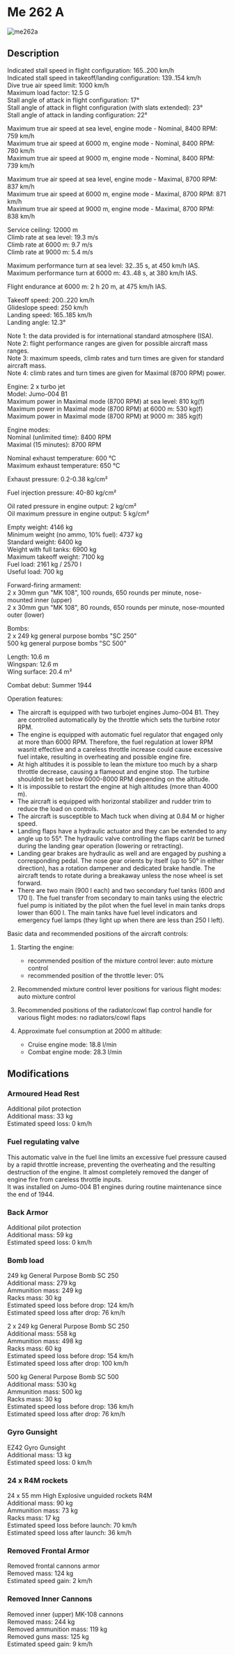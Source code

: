 # Me 262 A  
  
![me262a](../images/me262a.png)  
  
## Description  
  
Indicated stall speed in flight configuration: 165..200 km/h  
Indicated stall speed in takeoff/landing configuration: 139..154 km/h  
Dive true air speed limit: 1000 km/h  
Maximum load factor: 12.5 G  
Stall angle of attack in flight configuration: 17°  
Stall angle of attack in flight configuration (with slats extended): 23°  
Stall angle of attack in landing configuration: 22°  
  
Maximum true air speed at sea level, engine mode - Nominal, 8400 RPM: 759 km/h  
Maximum true air speed at 6000 m, engine mode - Nominal, 8400 RPM: 780 km/h  
Maximum true air speed at 9000 m, engine mode - Nominal, 8400 RPM: 739 km/h  
  
Maximum true air speed at sea level, engine mode - Maximal, 8700 RPM: 837 km/h  
Maximum true air speed at 6000 m, engine mode - Maximal, 8700 RPM: 871 km/h  
Maximum true air speed at 9000 m, engine mode - Maximal, 8700 RPM: 838 km/h  
  
Service ceiling: 12000 m  
Climb rate at sea level: 19.3 m/s  
Climb rate at 6000 m: 9.7 m/s  
Climb rate at 9000 m: 5.4 m/s  
  
Maximum performance turn at sea level: 32..35 s, at 450 km/h IAS.  
Maximum performance turn at 6000 m: 43..48 s, at 380 km/h IAS.  
  
Flight endurance at 6000 m: 2 h 20 m, at 475 km/h IAS.  
  
Takeoff speed: 200..220 km/h  
Glideslope speed: 250 km/h  
Landing speed: 165..185 km/h  
Landing angle: 12.3°  
  
Note 1: the data provided is for international standard atmosphere (ISA).  
Note 2: flight performance ranges are given for possible aircraft mass ranges.  
Note 3: maximum speeds, climb rates and turn times are given for standard aircraft mass.  
Note 4: climb rates and turn times are given for Maximal (8700 RPM) power.  
  
Engine: 2 x turbo jet  
Model: Jumo-004 B1  
Maximum power in Maximal mode (8700 RPM) at sea level: 810 kg(f)  
Maximum power in Maximal mode (8700 RPM) at 6000 m: 530 kg(f)  
Maximum power in Maximal mode (8700 RPM) at 9000 m: 385 kg(f)  
  
Engine modes:  
Nominal (unlimited time): 8400 RPM  
Maximal (15 minutes): 8700 RPM  
  
Nominal exhaust temperature: 600 °C  
Maximum exhaust temperature: 650 °C  
  
Exhaust pressure: 0.2-0.38 kg/cm²  
  
Fuel injection pressure: 40-80 kg/cm²  
  
Oil rated pressure in engine output: 2 kg/cm²  
Oil maximum pressure in engine output: 5 kg/cm²  
  
Empty weight: 4146 kg  
Minimum weight (no ammo, 10% fuel): 4737 kg  
Standard weight: 6400 kg  
Weight with full tanks: 6900 kg  
Maximum takeoff weight: 7100 kg  
Fuel load: 2161 kg / 2570 l  
Useful load: 700 kg  
  
Forward-firing armament:  
2 x 30mm gun "MK 108", 100 rounds, 650 rounds per minute, nose-mounted inner (upper)  
2 x 30mm gun "MK 108", 80 rounds, 650 rounds per minute, nose-mounted outer (lower)  
  
Bombs:  
2 x 249 kg general purpose bombs "SC 250"  
500 kg general purpose bombs "SC 500"  
  
Length: 10.6 m  
Wingspan: 12.6 m  
Wing surface: 20.4 m²  
  
Combat debut: Summer 1944  
  
Operation features:  
- The aircraft is equipped with two turbojet engines Jumo-004 B1. They are controlled automatically by the throttle which sets the turbine rotor RPM.  
- The engine is equipped with automatic fuel regulator that engaged only at more than 6000 RPM. Therefore, the fuel regulation at lower RPM wasn\t effective and a careless throttle increase could cause excessive fuel intake, resulting in overheating and possible engine fire.  
- At high altitudes it is possible to lean the mixture too much by a sharp throttle decrease, causing a flameout and engine stop. The turbine shouldn\t be set below 6000-8000 RPM depending on the altitude.  
- It is impossible to restart the engine at high altitudes (more than 4000 m).  
- The aircraft is equipped with horizontal stabilizer and rudder trim to reduce the load on controls.  
- The aircraft is susceptible to Mach tuck when diving at 0.84 M or higher speed.   
- Landing flaps have a hydraulic actuator and they can be extended to any angle up to 55°. The hydraulic valve controlling the flaps can\t be turned during the landing gear operation (lowering or retracting).  
- Landing gear brakes are hydraulic as well and are engaged by pushing a corresponding pedal. The nose gear orients by itself (up to 50° in either direction), has a rotation dampener and dedicated brake handle. The aircraft tends to rotate during a breakaway unless the nose wheel is set forward.  
- There are two main (900 l each) and two secondary fuel tanks (600 and 170 l). The fuel transfer from secondary to main tanks using the electric fuel pump is initiated by the pilot when the fuel level in main tanks drops lower than 600 l. The main tanks have fuel level indicators and emergency fuel lamps (they light up when there are less than 250 l left).  
  
Basic data and recommended positions of the aircraft controls:  
1. Starting the engine:  
	- recommended position of the mixture control lever: auto mixture control  
	- recommended position of the throttle lever: 0%  
  
2. Recommended mixture control lever positions for various flight modes: auto mixture control  
  
3. Recommended positions of the radiator/cowl flap control handle for various flight modes:  no radiators/cowl flaps  
  
4. Approximate fuel consumption at 2000 m altitude:  
	- Cruise engine mode: 18.8 l/min  
	- Combat engine mode: 28.3 l/min  
  
## Modifications  
  
  
### Armoured Head Rest  
  
Additional pilot protection  
Additional mass: 33 kg  
Estimated speed loss: 0 km/h  
  
### Fuel regulating valve  
  
This automatic valve in the fuel line limits an excessive fuel pressure caused by a rapid throttle increase, preventing the overheating and the resulting destruction of the engine. It almost completely removed the danger of engine fire from careless throttle inputs.  
It was installed on Jumo-004 B1 engines during routine maintenance since the end of 1944.  
  
### Back Armor  
  
Additional pilot protection  
Additional mass: 59 kg  
Estimated speed loss: 0 km/h  
  
### Bomb load  
  
249 kg General Purpose Bomb SC 250  
Additional mass: 279 kg  
Ammunition mass: 249 kg  
Racks mass: 30 kg  
Estimated speed loss before drop: 124 km/h  
Estimated speed loss after drop: 76 km/h  
  
2 x 249 kg General Purpose Bomb SC 250  
Additional mass: 558 kg  
Ammunition mass: 498 kg  
Racks mass: 60 kg  
Estimated speed loss before drop: 154 km/h  
Estimated speed loss after drop: 100 km/h  
  
500 kg General Purpose Bomb SC 500  
Additional mass: 530 kg  
Ammunition mass: 500 kg  
Racks mass: 30 kg  
Estimated speed loss before drop: 136 km/h  
Estimated speed loss after drop: 76 km/h  
  
### Gyro Gunsight  
  
EZ42 Gyro Gunsight  
Additional mass: 13 kg  
Estimated speed loss: 0 km/h  ﻿
  
### 24 x R4M rockets  
  
24 x 55 mm High Explosive unguided rockets R4M  
Additional mass: 90 kg  
Ammunition mass: 73 kg  
Racks mass: 17 kg  
Estimated speed loss before launch: 70 km/h  
Estimated speed loss after launch: 36 km/h  
  
### Removed Frontal Armor  
  
Removed frontal cannons armor  
Removed mass: 124 kg  
Estimated speed gain: 2 km/h  
  
### Removed Inner Cannons  
  
Removed inner (upper) MK-108 cannons  
Removed mass: 244 kg  
Removed ammunition mass: 119 kg  
Removed guns mass: 125 kg  
Estimated speed gain: 9 km/h  

